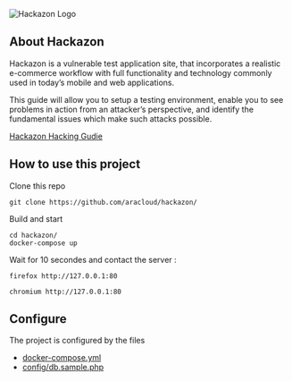 ![Hackazon Logo](https://github.com/rapid7/hackazon/blob/master/web/images/Hackazon.png?raw=true "Hackazon Logo")


## About Hackazon
Hackazon is a vulnerable test application site, that incorporates a realistic e-commerce workflow with full functionality and technology commonly used in today’s mobile and web applications.

This guide will allow you to setup a testing environment, enable you to see problems in action from an attacker’s perspective, and identify the fundamental issues which make such attacks possible.

[Hackazon Hacking Gudie](https://blog.securityevaluators.com/hacking-hackazon-2bda9830ccf0) 

## How to use this project 

Clone this repo 
```shell
git clone https://github.com/aracloud/hackazon/
```

Build and start 
```shell
cd hackazon/
docker-compose up
```

Wait for 10 secondes and contact the server :
```shell
firefox http://127.0.0.1:80

chromium http://127.0.0.1:80
```

## Configure

The project is configured by the files 
- [docker-compose.yml](https://github.com/aracloud/hackazon/blob/master/docker-compose.yml)
- [config/db.sample.php](https://github.com/aracloud/hackazon/blob/master/docker-compose.yml)
